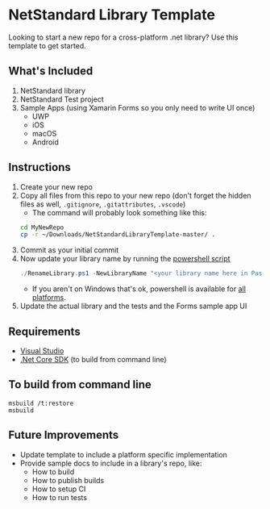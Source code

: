 # NetStandard Library Template

Looking to start a new repo for a cross-platform .net library?  Use this template to get started.

## What's Included

1. NetStandard library
1. NetStandard Test project
1. Sample Apps (using Xamarin Forms so you only need to write UI once)
    * UWP
    * iOS
    * macOS
    * Android

## Instructions

1. Create your new repo
1. Copy all files from this repo to your new repo (don't forget the hidden files as well, `.gitignore`, `.gitattributes`, `.vscode`)
    * The command will probably look something like this:
    ```bash
    cd MyNewRepo
    cp -r ~/Downloads/NetStandardLibraryTemplate-master/ .
    ```
1. Commit as your initial commit
1. Now update your library name by running the [powershell script](RenameLibrary.ps1)
    ```powershell
    ./RenameLibrary.ps1 -NewLibraryName "<your library name here in PascalCase>"
    ```
    * If you aren't on Windows that's ok, powershell is available for [all platforms](https://github.com/PowerShell/PowerShell#get-powershell).
1. Update the actual library and the tests and the Forms sample app UI

## Requirements

* [Visual Studio](https://www.visualstudio.com/vs/)
* [.Net Core SDK](https://www.microsoft.com/net/download/core) (to build from command line)

## To build from command line
```
msbuild /t:restore
msbuild
```

## Future Improvements

* Update template to include a platform specific implementation
* Provide sample docs to include in a library's repo, like:
    * How to build
    * How to publish builds
    * How to setup CI
    * How to run tests